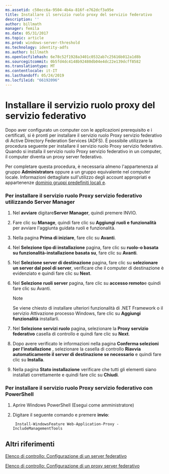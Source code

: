 ```yaml
---
ms.assetid: c50ecc6a-9504-4b4a-816f-e762dcf3a95e
title: Installare il servizio ruolo proxy del servizio federativo
description: ''
author: billmath
manager: femila
ms.date: 05/31/2017
ms.topic: article
ms.prod: windows-server-threshold
ms.technology: identity-adfs
ms.author: billmath
ms.openlocfilehash: 6e78c52f1928a3401c0532ab7c25616b012a1d8b
ms.sourcegitcommit: 0b5fd4dc4148b92480db04e4dc22e139dcff8582
ms.translationtype: MT
ms.contentlocale: it-IT
ms.lasthandoff: 05/24/2019
ms.locfileid: "66192096"
---
```

# <a name="install-the-federation-service-proxy-role-service"></a>Installare il servizio ruolo proxy del servizio federativo

Dopo aver configurato un computer con le applicazioni prerequisito e i certificati, si è pronti per installare il servizio ruolo Proxy servizio federativo di Active Directory Federation Services \(ADFS\). È possibile utilizzare la procedura seguente per installare il servizio ruolo Proxy servizio federativo. Quando si installa il servizio ruolo Proxy servizio federativo in un computer, il computer diventa un proxy server federativo.  
  
Per completare questa procedura, è necessaria almeno l'appartenenza al gruppo **Administrators** oppure a un gruppo equivalente nel computer locale.  Informazioni dettagliate sull'utilizzo degli account appropriati e appartenenze [dominio gruppi predefiniti locali e](https://go.microsoft.com/fwlink/?LinkId=83477).   
  
### <a name="to-install-the-federation-service-proxy-role-service-using-the-server-manager"></a>Per installare il servizio ruolo Proxy servizio federativo utilizzando Server Manager
  
1.  Nel **avviare** digitare**Server Manager**, quindi premere INVIO.  
  
2.  Fare clic su **Manage**, quindi fare clic su **Aggiungi ruoli e funzionalità** per avviare l'aggiunta guidata ruoli e funzionalità.  
  
3.  Nella pagina **Prima di iniziare**, fare clic su **Avanti**.  
  
4.  Nel **Selezione tipo di installazione** pagina, fare clic su **ruolo\-o basata su funzionalità\-installazione basata su**, fare clic su **Avanti**.  
  
5.  Nel **Selezione server di destinazione** pagina, fare clic su **selezionare un server dal pool di server**, verificare che il computer di destinazione è evidenziato e quindi fare clic su **Next**.  
  
6.  Nel **Selezione ruoli server** pagina, fare clic su **accesso remoto**e quindi fare clic su Avanti.  
  
    > [!NOTE]  
    > Se viene chiesto di installare ulteriori funzionalità di .NET Framework o il servizio Attivazione processo Windows, fare clic su **Aggiungi funzionalità** installarli.  
  
7. Nel **Selezione servizi ruolo** pagina, selezionare la **Proxy servizio federativo** casella di controllo e quindi fare clic su **Next**.  

8. Dopo avere verificato le informazioni nella pagina **Conferma selezioni per l'installazione** , selezionare la casella di controllo **Riavvia automaticamente il server di destinazione se necessario** e quindi fare clic su **Installa**.  
  
13. Nella pagina **Stato installazione** verificare che tutti gli elementi siano installati correttamente e quindi fare clic su **Chiudi**.  

### <a name="to-install-the-federation-service-proxy-role-service-using-powershell"></a>Per installare il servizio ruolo Proxy servizio federativo con PowerShell

1. Aprire Windows PowerShell (Esegui come amministratore)

2. Digitare il seguente comando e premere **invio**:

        Install-WindowsFeature Web-Application-Proxy -IncludeManagementTools



  
## <a name="additional-references"></a>Altri riferimenti  
[Elenco di controllo: Configurazione di un server federativo](Checklist--Setting-Up-a-Federation-Server.md)  
  
[Elenco di controllo: Configurazione di un proxy server federativo](Checklist--Setting-Up-a-Federation-Server-Proxy.md)  
  

